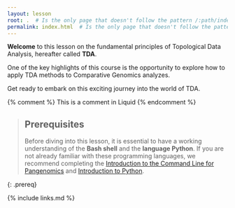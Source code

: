 ```yaml
---
layout: lesson
root: .  # Is the only page that doesn't follow the pattern /:path/index.html
permalink: index.html  # Is the only page that doesn't follow the pattern /:path/index.html
---
```

**Welcome** to this lesson on the fundamental principles of Topological Data Analysis, hereafter called **TDA**. 

One of the key highlights of this course is the opportunity to explore how to apply TDA methods to Comparative Genomics analyzes.

Get ready to embark on this exciting journey into the world of TDA.


<!-- this is an html comment -->

{% comment %} This is a comment in Liquid {% endcomment %}

> ## Prerequisites
>
> Before diving into this lesson, it is essential to have a working understanding of the **Bash shell** and the **language Python**. If you are not already familiar with these programming languages, we recommend completing the [Introduction to the Command Line for Pangenomics](https://czirion.github.io/shell-pangenomics/) and [Introduction to Python](https://czirion.github.io/pangenomics-python/).
  
{: .prereq}

{% include links.md %}
